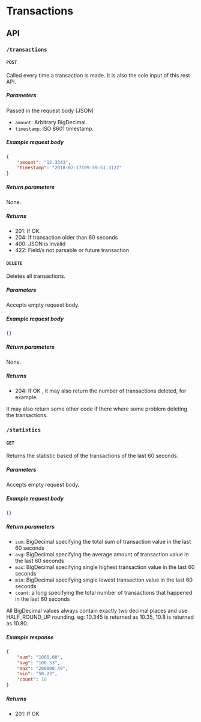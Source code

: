 # Transactions

## API

### `/transactions`

#### `POST`

Called every time a transaction is made. It is also the sole input of this rest API.

##### Parameters
Passed in the request body (JSON)
- `amount`: Arbitrary BigDecimal.
- `timestamp`: ISO 8601 timestamp.

##### Example request body
```json
{
    "amount": "12.3343",
    "timestamp": "2018-07-17T09:59:51.312Z"
}
```

##### Return parameters
None.

##### Returns
- 201: If OK.
- 204: If transaction older than 60 seconds
- 400: JSON is invalid
- 422: Field/s not parsable or future transaction


#### `DELETE`

Deletes all transactions. 

##### Parameters
Accepts empty request body.

##### Example request body
```json
{}
```

##### Return parameters
None.

##### Returns
- 204: If OK , it may also return the number of transactions deleted, for example.

It may also return some other code if there where some problem deleting the transactions.


### `/statistics`

#### `GET`

Returns the statistic based of the transactions of the last 60 seconds.

##### Parameters
Accepts empty request body.

##### Example request body
```json
{}
```

##### Return parameters
- `sum`: BigDecimal specifying the total sum of transaction value in the last 60 seconds
- `avg`: BigDecimal specifying the average amount of transaction value in the last 60 seconds
- `max`: BigDecimal specifying single highest transaction value in the last 60 seconds
- `min`: BigDecimal specifying single lowest transaction value in the last 60 seconds
- `count`: a long specifying the total number of transactions that happened in the last 60 seconds

All BigDecimal values always contain exactly two decimal places and use HALF_ROUND_UP rounding. eg: 10.345 is returned as 10.35, 10.8 is returned as 10.80.

##### Example response
```json
{
    "sum": "1000.00",
    "avg": "100.53",
    "max": "200000.49",
    "min": "50.23",
    "count": 10
}
```

##### Returns
- 201: If OK.

